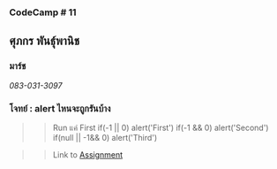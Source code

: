 ### CodeCamp # 11  

## **ศุภกร พันธุ์พานิช**  
### มาร์ช
*083-031-3097*  

### โจทย์ : alert ไหนจะถูกรันบ้าง
>> Run แค่ First
>if(-1 || 0) alert('First')
>if(-1 && 0) alert('Second')
>if(null || -1&& 0) alert('Third')

>> Link to [Assignment](https://github.com/machhhhhhh/Homework_Codecamp_10/blob/master/Basic_Javascript/Exercise/Logical/4/4.html)